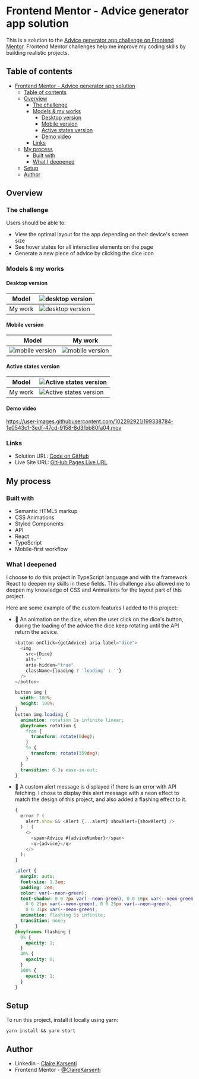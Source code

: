# Frontend Mentor - Advice generator app solution

This is a solution to the [Advice generator app challenge on Frontend Mentor](https://www.frontendmentor.io/challenges/advice-generator-app-QdUG-13db).
Frontend Mentor challenges help me improve my coding skills by building realistic projects.

## Table of contents

- [Frontend Mentor - Advice generator app solution](#frontend-mentor---advice-generator-app-solution)
  - [Table of contents](#table-of-contents)
  - [Overview](#overview)
    - [The challenge](#the-challenge)
    - [Models \& my works](#models--my-works)
      - [Desktop version](#desktop-version)
      - [Mobile version](#mobile-version)
      - [Active states version](#active-states-version)
      - [Demo video](#demo-video)
    - [Links](#links)
  - [My process](#my-process)
    - [Built with](#built-with)
    - [What I deepened](#what-i-deepened)
  - [Setup](#setup)
  - [Author](#author)

## Overview

### The challenge

Users should be able to:

- View the optimal layout for the app depending on their device's screen size
- See hover states for all interactive elements on the page
- Generate a new piece of advice by clicking the dice icon

### Models & my works

#### Desktop version

| Model   | ![desktop version](./src/assets/design/desktop-design.jpg)           |
| ------- | -------------------------------------------------------------------- |
| My work | ![desktop version](./src/assets/my-work/my-work-desktop-version.png) |

#### Mobile version

| Model                                                    | My work                                                            |
| -------------------------------------------------------- | ------------------------------------------------------------------ |
| ![mobile version](./src/assets/design/mobile-design.jpg) | ![mobile version](./src/assets/my-work/my-work-mobile-version.png) |

#### Active states version

| Model   | ![Active states version](./src/assets/design/active-states.jpg)                  |
| ------- | -------------------------------------------------------------------------------- |
| My work | ![Active states version](./src/assets/my-work/my-work-active-states-version.png) |

#### Demo video

https://user-images.githubusercontent.com/102292921/199338784-1e0543c1-3edf-47cd-9158-8d3fbb80fa04.mov

### Links

- Solution URL: [Code on GitHub](https://github.com/ClaireKarsenti/Advice-Generator-App)
- Live Site URL: [GitHub Pages Live URL](https://clairekarsenti.github.io/Advice-Generator-App/)

## My process

### Built with

- Semantic HTML5 markup
- CSS Animations
- Styled Components
- API
- React
- TypeScript
- Mobile-first workflow

### What I deepened

I choose to do this project in TypeScript language and with the framework React to deepen my skills in these fields.
This challenge also allowed me to deepen my knowledge of CSS and Animations for the layout part of this project.

Here are some example of the custom features I added to this project:

- :game_die: An animation on the dice, when the user click on the dice's button, during the loading of the advice the dice keep rotating until the API return the advice.

  ```js
  <button onClick={getAdvice} aria-label="dice">
    <img
      src={Dice}
      alt=""
      aria-hidden="true"
      className={loading ? 'loading' : ''}
    />
  </button>
  ```

  ```css
  button img {
    width: 100%;
    height: 100%;
  }
  button img.loading {
    animation: rotation 1s infinite linear;
    @keyframes rotation {
      from {
        transform: rotate(0deg);
      }
      to {
        transform: rotate(359deg);
      }
    }
    transition: 0.3s ease-in-out;
  }
  ```

- :rotating_light: A custom alert message is displayed if there is an error with API fetching. I chose to display this alert message with a neon effect to match the design of this project, and also added a flashing effect to it.

  ```js
  {
    error ? (
      alert.show && <Alert {...alert} showAlert={showAlert} />
    ) : (
      <>
        <span>Advice #{adviceNumber}</span>
        <q>{advice}</q>
      </>
    );
  }
  ```

  ```css
  .alert {
    margin: auto;
    font-size: 1.3em;
    padding: 2em;
    color: var(--neon-green);
    text-shadow: 0 0 7px var(--neon-green), 0 0 10px var(--neon-green),
      0 0 21px var(--neon-green), 0 0 25px var(--neon-green),
      0 0 31px var(--neon-green);
    animation: flashing 5s infinite;
    transition: none;
  }
  @keyframes flashing {
    0% {
      opacity: 1;
    }
    40% {
      opacity: 0;
    }
    100% {
      opacity: 1;
    }
  }
  ```

## Setup

To run this project, install it locally using yarn:

```
yarn install && yarn start
```

## Author

- Linkedin - [Claire Karsenti](https://www.linkedin.com/in/claire-karsenti/)
- Frontend Mentor - [@ClaireKarsenti](https://www.frontendmentor.io/profile/ClaireKarsenti)
